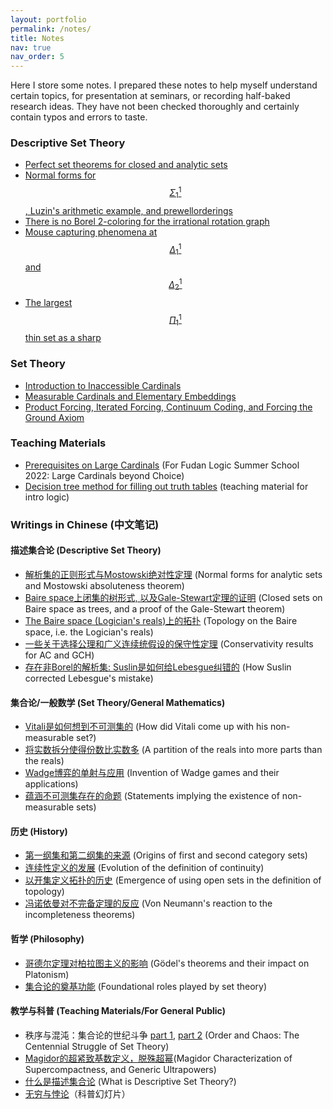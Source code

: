 ```yaml
---
layout: portfolio
permalink: /notes/
title: Notes
nav: true
nav_order: 5
---
```


Here I store some notes. I prepared these notes to help myself understand certain topics, for presentation at seminars, or recording half-baked research ideas. They have not been checked thoroughly and certainly contain typos and errors to taste. 

### Descriptive Set Theory
- [Perfect set theorems for closed and analytic sets](April_13_2023_Perfect_set_theorems_LPS206.pdf)
- [Normal forms for $$\Sigma^1_1$$, Luzin's arithmetic example, and prewellorderings](Nov_22_2022_Sigma11_normal_form_norms_prewellorderings.pdf)
- [There is no Borel 2-coloring for the irrational rotation graph](no_borel_2_coloring.pdf)
- [Mouse capturing phenomena at $$\Delta^1_1$$ and $$\Delta^1_2$$](mouse_set_capturing.pdf)
- [The largest $$\Pi^1_1$$ thin set as a sharp](largest_thin_set_as_a_sharp.pdf)


### Set Theory
- [Introduction to Inaccessible Cardinals](intro_to_inaccessibility.pdf)
- [Measurable Cardinals and Elementary Embeddings](Measurable_Cardinal_Elem_Emb.pdf)
- [Product Forcing, Iterated Forcing, Continuum Coding, and Forcing the Ground Axiom](forcing_ground_axiom.pdf)

### Teaching Materials
- [Prerequisites on Large Cardinals](Fudan_Summer_2022_Prereq.pdf) (For Fudan Logic Summer School 2022: Large Cardinals beyond Choice) 
- [Decision tree method for filling out truth tables](LPS30_decision_tree.pdf) (teaching material for intro logic)


### Writings in Chinese (中文笔记)


#### 描述集合论 (Descriptive Set Theory)

- [解析集的正则形式与Mostowski绝对性定理](https://zhuanlan.zhihu.com/p/674023670) (Normal forms for analytic sets and Mostowski absoluteness theorem)
- [Baire space上闭集的树形式, 以及Gale-Stewart定理的证明](https://zhuanlan.zhihu.com/p/343380697) (Closed sets on Baire space as trees, and a proof of the Gale-Stewart theorem)
- [The Baire space (Logician's reals)上的拓扑](https://zhuanlan.zhihu.com/p/274275990) (Topology on the Baire space, i.e. the Logician's reals)
- [一些关于选择公理和广义连续统假设的保守性定理](https://zhuanlan.zhihu.com/p/673567584) (Conservativity results for AC and GCH)
- [存在非Borel的解析集: Suslin是如何给Lebesgue纠错的](https://zhuanlan.zhihu.com/p/449221076) (How Suslin corrected Lebesgue's mistake)

#### 集合论/一般数学 (Set Theory/General Mathematics)

- [Vitali是如何想到不可测集的](https://www.zhihu.com/question/497629154/answer/3276037526) (How did Vitali come up with his non-measurable set?)
- [将实数拆分使得份数比实数多](https://www.zhihu.com/question/559474148/answer/2911486965) (A partition of the reals into more parts than the reals)
- [Wadge博弈的单射与应用](https://www.zhihu.com/question/60555973/answer/2573890860) (Invention of Wadge games and their applications)
- [蕴涵不可测集存在的命题](https://www.zhihu.com/question/586482223/answer/3220287080) (Statements implying the existence of non-measurable sets)

#### 历史 (History)

- [第一纲集和第二纲集的来源](https://www.zhihu.com/question/564071382/answer/2746385581) (Origins of first and second category sets)
- [连续性定义的发展](https://www.zhihu.com/question/561581120/answer/2732719832) (Evolution of the definition of continuity)
- [以开集定义拓扑的历史](https://www.zhihu.com/question/396132316/answer/2825090720) (Emergence of using open sets in the definition of topology)
- [冯诺依曼对不完备定理的反应](https://www.zhihu.com/question/311997208/answer/2309917597) (Von Neumann's reaction to the incompleteness theorems)

#### 哲学 (Philosophy)

- [哥德尔定理对柏拉图主义的影响](https://www.zhihu.com/question/549218308/answer/2711623909) (Gödel's theorems and their impact on Platonism)
- [集合论的奠基功能](https://www.zhihu.com/question/363043105/answer/971089249) (Foundational roles played by set theory)

#### 教学与科普 (Teaching Materials/For General Public)

- 秩序与混沌：集合论的世纪斗争 [part 1](https://mp.weixin.qq.com/s/YpsiM64rhEjZDAgPdnaR-g), [part 2](https://mp.weixin.qq.com/s/G7KbpDTo5YlMvu6A5kupVA) (Order and Chaos: The Centennial Struggle of Set Theory)
- [Magidor的超紧致基数定义，脱殊超幂](fudan_forcing_seminar_July22.pdf)(Magidor Characterization of Supercompactness, and Generic Ultrapowers)
- [什么是描述集合论](https://www.zhihu.com/question/274457961/answer/2305826783) (What is Descriptive Set Theory?)
- [无穷与悖论](Infinity__Paradox__and_the_Limits_of_Thoughts.pdf)（科普幻灯片）
